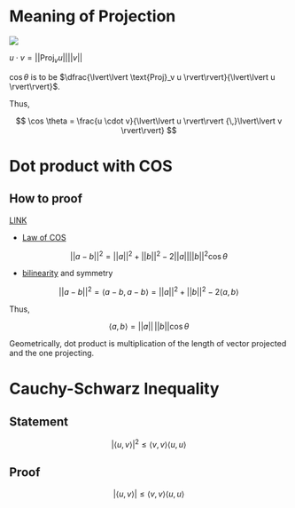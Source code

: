 

# Meaning of Projection

![](http://blogs.jccc.edu/rgrondahl/files/2012/02/perpendicularprojection.jpg)

$u \cdot v = \lvert\lvert \text{Proj}_v u \rvert\rvert \lvert\lvert v \rvert\rvert$

$\cos \theta$ is to be $\dfrac{\lvert\lvert \text{Proj}_v u \rvert\rvert}{\lvert\lvert u \rvert\rvert}$. 

Thus, 

$$
\cos \theta = \frac{u \cdot v}{\lvert\lvert u \rvert\rvert {\,}\lvert\lvert v \rvert\rvert}
$$

# Dot product with COS 

## How to proof 

[LINK](https://math.stackexchange.com/questions/116133/how-to-understand-dot-product-is-the-angles-cosine)

* [Law of COS](https://en.wikipedia.org/wiki/Law_of_cosines)

$$
\lvert\lvert a - b \rvert\rvert^2 = \lvert\lvert a \rvert\rvert^2 + \lvert\lvert  b \rvert\rvert^2 - 2\lvert\lvert a \rvert\rvert \lvert\lvert  b \rvert\rvert^2 \cos \theta
$$

* [bilinearity](https://en.wikipedia.org/wiki/Bilinear_map) and symmetry 

$$
\lvert\lvert a - b \rvert\rvert^2 = \langle a-b, a-b \rangle = \lvert\lvert a \rvert\rvert^2 +  \lvert\lvert b \rvert\rvert^2 - 2\langle a, b \rangle 
$$

Thus, 

$$
\langle a, b \rangle = \lvert\lvert a \rvert\rvert  {\,} \lvert\lvert b \rvert\rvert \cos \theta 
$$

Geometrically, dot product is multiplication of the length of vector projected and the one projecting. 

# Cauchy-Schwarz Inequality 

## Statement 

$$
\rvert \langle u, v \rangle \lvert^2 \leq \langle v, v \rangle \langle u,u \rangle
$$ 

## Proof 

$$
\rvert \langle u, v \rangle \lvert \leq \langle v, v \rangle \langle u,u \rangle
$$ 



<!--stackedit_data:
eyJoaXN0b3J5IjpbMTI0NDE5NTk3OSw2ODUwMjU0NTYsOTM2Nz
I4ODIsLTE3MzkzMjExNzMsLTIwNTMwNjgxNjcsNTYxNTE3NzMx
LC0xNzc1NTYzOTYyXX0=
-->